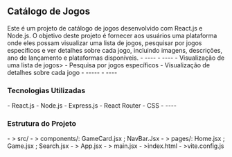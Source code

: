 <h2>Catálogo de Jogos</h2>
Este é um projeto de catálogo de jogos desenvolvido com React.js e Node.js. O objetivo deste projeto é fornecer aos usuários uma plataforma onde eles possam visualizar uma lista de jogos, pesquisar por jogos específicos e ver detalhes sobre cada jogo, incluindo imagens, descrições, ano de lançamento e plataformas disponíveis.
- ----
- ----
- Visualização de uma lista de jogos>
- Pesquisa por jogos específicos
- Visualização de detalhes sobre cada jogo
- -----
- ----
<h3>Tecnologias Utilizadas</h3>
- React.js
- Node.js
- Express.js
- React Router
- CSS
- ----
<h3>Estrutura do Projeto</h3>
- > src/
- >  components/: GameCard.jsx ; NavBar.Jsx
- >  pages/: Home.jsx ; Game.jsx ; Search.jsx
- > App.jsx
- > main.jsx
- >index.html
- >vite.config.js
